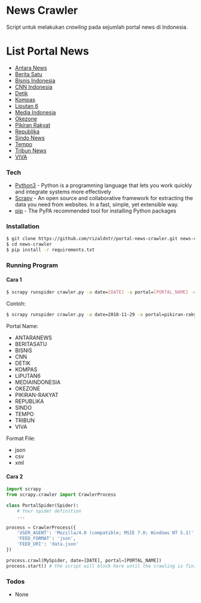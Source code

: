 # News Crawler

Script untuk melakukan _crawling_ pada sejumlah portal news di Indonesia.

# List Portal News

- [Antara News](https://www.antaranews.com/)
- [Berita Satu](https://www.beritasatu.com/)
- [Bisnis Indonesia](http://www.bisnis.com/)
- [CNN Indonesia](https://www.cnnindonesia.com/)
- [Detik](https://news.detik.com/)
- [Kompas](https://www.kompas.com/)
- [Liputan 6](https://www.liputan6.com/)
- [Media Indonesia](http://mediaindonesia.com/)
- [Okezone](https://www.okezone.com/)
- [Pikiran Rakyat](https://www.pikiran-rakyat.com/)
- [Republika](https://www.republika.co.id/)
- [Sindo News](https://www.sindonews.com/)
- [Tempo](https://www.tempo.co/)
- [Tribun News](http://www.tribunnews.com/)
- [VIVA](https://www.viva.co.id/)

### Tech

- [Python3] - Python is a programming language that lets you work quickly and integrate systems more effectively
- [Scrapy] - An open source and collaborative framework for extracting the data you need from websites. In a fast, simple, yet extensible way.
- [pip] - The PyPA recommended tool for installing Python packages

### Installation

```sh
$ git clone https://github.com/rizaldntr/portal-news-crawler.git news-crawler
$ cd news-crawler
$ pip install -r requirements.txt
```

### Running Program

#### Cara 1

```sh
$ scrapy runspider crawler.py -a date=[DATE] -a portal=[PORTAL_NAME] -o [OUTPUT_FILE] -t [FORMAT_FILE]
```

Contoh:

```sh
$ scrapy runspider crawler.py -a date=2018-11-29 -a portal=pikiran-rakyat -o crawler.json -t json
```

Portal Name:

- ANTARANEWS
- BERITASATU
- BISNIS
- CNN
- DETIK
- KOMPAS
- LIPUTAN6
- MEDIAINDONESIA
- OKEZONE
- PIKIRAN-RAKYAT
- REPUBLIKA
- SINDO
- TEMPO
- TRIBUN
- VIVA

Format File:

- json
- csv
- xml

#### Cara 2

```python
import scrapy
from scrapy.crawler import CrawlerProcess

class PortalSpider(Spider):
    # Your spider definition
    ...

process = CrawlerProcess({
    'USER_AGENT': 'Mozilla/4.0 (compatible; MSIE 7.0; Windows NT 5.1)',
    'FEED_FORMAT': 'json',
    'FEED_URI': 'data.json'
})

process.crawl(MySpider, date=[DATE], portal=[PORTAL_NAME])
process.start() # the script will block here until the crawling is finished
```

### Todos

- None

[python3]: https://www.python.org/
[scrapy]: https://scrapy.org/
[pip]: https://github.com/pypa/pip

